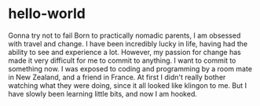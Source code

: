 # hello-world
Gonna try not to fail 
Born to practically nomadic parents, I am obsessed with travel and change. 
I have been incredibly lucky in life, having had the ability to see and experience a lot. 
However, my passion for change has made it very difficult for me to commit to anything.
I want to commit to something now. I was exposed to coding and programming by a room mate in New Zealand, and a friend in France. 
At first I didn't really bother watching what they were doing, since it all looked like klingon to me. 
But I have slowly been learning little bits, and now I am hooked. 
